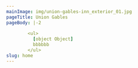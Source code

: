 ```yaml
---
mainImage: img/union-gables-inn_exterior_01.jpg
pageTitle: Union Gables
pageBody: |-2
  
        <ul>
          [object Object]
          bbbbbb
        </ul>
slug: home
---
```


